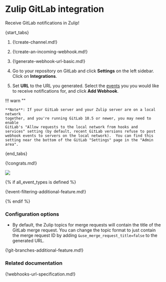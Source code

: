 # Zulip GitLab integration

Receive GitLab notifications in Zulip!

{start_tabs}

1. {!create-channel.md!}

1. {!create-an-incoming-webhook.md!}

1. {!generate-webhook-url-basic.md!}

1. Go to your repository on GitLab and click **Settings** on the left
   sidebar.  Click on **Integrations**.

1. Set **URL** to the URL you generated. Select the
   [events](#filtering-incoming-events) you you would like to receive
   notifications for, and click **Add Webhook**.

!!! warn ""

    **Note**: If your GitLab server and your Zulip server are on a local network
    together, and you're running GitLab 10.5 or newer, you may need to enable
    GitLab's "Allow requests to the local network from hooks and
    services" setting (by default, recent GitLab versions refuse to post
    webhook events to servers on the local network).  You can find this
    setting near the bottom of the GitLab "Settings" page in the "Admin area".

{end_tabs}

{!congrats.md!}

![](/static/images/integrations/gitlab/001.png)

{% if all_event_types is defined %}

{!event-filtering-additional-feature.md!}

{% endif %}

### Configuration options

* By default, the Zulip topics for merge requests will contain the title
  of the GitLab merge request. You can change the topic format to just
  contain the merge request ID by adding `&use_merge_request_title=false`
  to the generated URL.

{!git-branches-additional-feature.md!}

### Related documentation

{!webhooks-url-specification.md!}
